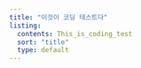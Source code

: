 ```yaml
---
title: "이것이 코딩 테스트다"
listing:
  contents: This_is_coding_test
  sort: "title"
  type: default
---
```

